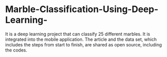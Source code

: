 # Marble-Classification-Using-Deep-Learning-
It is a deep learning project that can classify 25 different marbles. It is integrated into the mobile application. The article and the data set, which includes the steps from start to finish, are shared as open source, including the codes.
